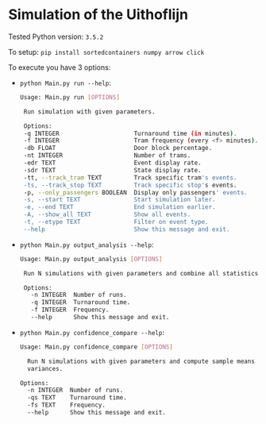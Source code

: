 # Simulation of the Uithoflijn

Tested Python version: `3.5.2`

To setup: `pip install sortedcontainers numpy arrow click`

To execute you have 3 options:

 * `python Main.py run --help`:
     ```bash
     Usage: Main.py run [OPTIONS]

      Run simulation with given parameters.

      Options:
      -q INTEGER                     Turnaround time (in minutes).
      -f INTEGER                     Tram frequency (every <f> minutes).
      -db FLOAT                      Door block percentage.
      -nt INTEGER                    Number of trams.
      -edr TEXT                      Event display rate.
      -sdr TEXT                      State display rate.
      -tt, --track_tram TEXT         Track specific tram's events.
      -ts, --track_stop TEXT         Track specific stop's events.
      -p, --only_passengers BOOLEAN  Display only passengers' events.
      -s, --start TEXT               Start simulation later.
      -e, --end TEXT                 End simulation earlier.
      -A, --show_all TEXT            Show all events.
      -t, --etype TEXT               Filter on event type.
      --help                         Show this message and exit.
     ```

 * `python Main.py output_analysis --help`:
     ```bash
     Usage: Main.py output_analysis [OPTIONS]

      Run N simulations with given parameters and combine all statistics.

      Options:
        -n INTEGER  Number of runs.
        -q INTEGER  Turnaround time.
        -f INTEGER  Frequency.
        --help      Show this message and exit.

     ```
 * `python Main.py confidence_compare --help`:
     ```bash
     Usage: Main.py confidence_compare [OPTIONS]

       Run N simulations with given parameters and compute sample means and
       variances.

     Options:
       -n INTEGER  Number of runs.
       -qs TEXT    Turnaround time.
       -fs TEXT    Frequency.
       --help      Show this message and exit.

     ```
